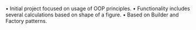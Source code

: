•	Initial project focused on usage of OOP principles.
•	Functionality includes several calculations based on shape of a figure.
•	Based on Builder and Factory patterns.

